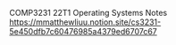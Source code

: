 COMP3231 22T1 Operating Systems Notes
https://mmatthewliuu.notion.site/cs3231-5e450dfb7c60476985a4379ed6707c67
